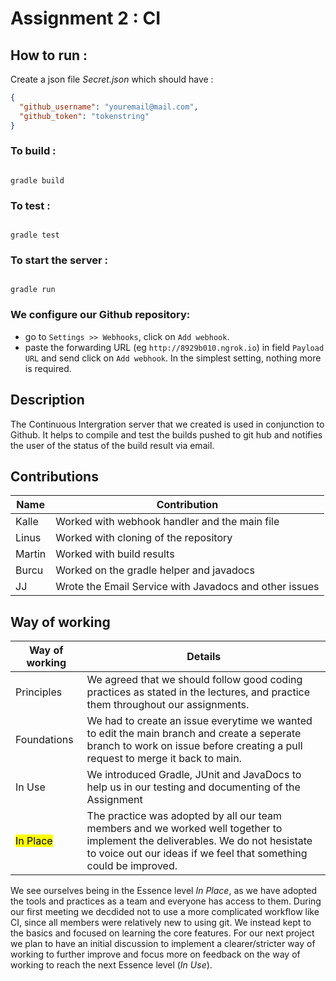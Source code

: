 # Assignment 2 : CI

## How to run :

Create a json file <em>Secret.json</em> which should have :

```json
{
  "github_username": "youremail@mail.com",
  "github_token": "tokenstring"
}
```

### To build :

```

gradle build

```

### To test :

```

gradle test

```

### To start the server :

```

gradle run

```

### We configure our Github repository:

- go to `Settings >> Webhooks`, click on `Add webhook`.
- paste the forwarding URL (eg `http://8929b010.ngrok.io`) in field `Payload URL` and send click on `Add webhook`. In the simplest setting, nothing more is required.

## Description

The Continuous Intergration server that we created is used in conjunction to Github. It helps to compile and test the builds pushed to git hub and notifies the user of the status of the build result via email.

## Contributions

| Name   | Contribution                                           |
| ------ | ------------------------------------------------------ |
| Kalle  | Worked with webhook handler and the main file          |
| Linus  | Worked with cloning of the repository                  |
| Martin | Worked with build results                              |
| Burcu  | Worked on the gradle helper and javadocs               |
| JJ     | Wrote the Email Service with Javadocs and other issues |

## Way of working

| Way of working        | Details                                                                                                                                                                                             |
| --------------------- | --------------------------------------------------------------------------------------------------------------------------------------------------------------------------------------------------- |
| Principles            | We agreed that we should follow good coding practices as stated in the lectures, and practice them throughout our assignments.                                                                      |
| Foundations           | We had to create an issue everytime we wanted to edit the main branch and create a seperate branch to work on issue before creating a pull request to merge it back to main.                        |
| In Use                | We introduced Gradle, JUnit and JavaDocs to help us in our testing and documenting of the Assignment                                                                                                |
| <mark>In Place</mark> | The practice was adopted by all our team members and we worked well together to implement the deliverables. We do not hesistate to voice out our ideas if we feel that something could be improved. |

We see ourselves being in the Essence level <em>In Place</em>, as we have adopted the tools and practices as a team and everyone has access to them. During our first meeting we decdided not to use a more complicated workflow like CI, since all members were relatively new to using git. We instead kept to the basics and focused on learning the core features. For our next project we plan to have an initial discussion to implement a clearer/stricter way of working to further improve and focus more on feedback on the way of working to reach the next Essence level (<em>In Use</em>).

```

```
